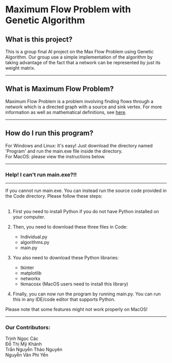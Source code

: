 # Maximum Flow Problem with Genetic Algorithm
## What is this project?
This is a group final AI project on the Max Flow Problem using Genetic Algorithm. Our group use a simple implementation of the algorithm by taking advantage of the fact that a network can be represented by just its weight matrix.

------------------------

## What is Maximum Flow Problem?
Maximum Flow Problem is a problem involving finding flows through a network which is a directed graph with a source and sink vertex. For more information as well as mathematical definitions, see [here](https://en.wikipedia.org/wiki/Maximum_flow_problem#Definition).

------------------------
## How do I run this program?
For Windows and Linux: It's easy! Just download the directory named 'Program' and run the main.exe file inside the directory.<br>
For MacOS: please view the instructions below.

------------------------
### Help! I can't run main.exe?!!
------------------------
If you cannot run main.exe. You can instead run the source code provided in the Code directory. Please follow these steps:<br><br>
1. First you need to install Python if you do not have Python installed on your computer.
2. Then, you need to download these three files in Code:
    * Individual.py
    * algorithms.py
    * main.py

3. You also need to download these Python libraries:
    * tkinter
    * matplotlib
    * networkx
    * tkmacosx (MacOS users need to install this library)

4. Finally, you can now run the program by running main.py. You can run this in any IDE/code editor that supports Python.

Please note that some features might not work properly on MacOS!

------------------------

### Our Contributors:
Trịnh Ngọc Các<br>
Đỗ Thị Mỹ Khánh<br>
Trần Nguyễn Thảo Nguyên<br>
Nguyễn Vân Phi Yến